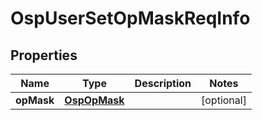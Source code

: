 # OspUserSetOpMaskReqInfo

## Properties
Name | Type | Description | Notes
------------ | ------------- | ------------- | -------------
**opMask** | [**OspOpMask**](OspOpMask.md) |  |  [optional]
